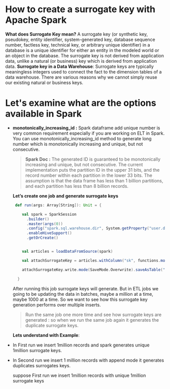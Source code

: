 # How to create a surrogate key with Apache Spark

 **What does  Surrogate Key  mean?**
 A surrogate key (or synthetic key, pseudokey, entity identifier, system-generated key, database sequence number, factless key, technical key, or arbitrary unique identifier) in a database is a unique identifier for either an entity in the modeled world or an object in the database. The surrogate key is not derived from application data, unlike a natural (or business) key which is derived from application data.
 **Surrogate key in a Data Warehouse**: Surrogate keys are typically meaningless integers used to connect the fact to the dimension tables of a data warehouse. There are various reasons why we cannot simply reuse our existing natural or business keys.

# Let's examine what are the options available in Spark

 - **monotonically_increasing_id :** Spark dataframe add unique number is very common requirement especially if you are working on ELT in Spark. You can use monotonically_increasing_id method to generate long number which is monotonically increasing and unique, but not consecutive.
 
 

	>  **Spark Doc :** The generated ID is guaranteed to be monotonically increasing and unique, but not consecutive. The current implementation puts the partition ID in the upper 31 bits, and the record number within each partition in the lower 33 bits. The assumption is that the data frame has less than 1 billion partitions, and each partition has less than 8 billion records.
	
	
	
	**Let’s create one job and generate surrogate keys**
	
	```scala
	 def run(args: Array[String]): Unit = {

	    val spark = SparkSession
	      .builder()
	      .master(args(0))
	      .config("spark.sql.warehouse.dir", System.getProperty("user.dir") + "/spark-warehouse")
	      .enableHiveSupport()
	      .getOrCreate()


	    val articles = loadDataFromSource(spark)

	    val attachSurrogateKey = articles.withColumn("sk", functions.monotonically_increasing_id())

	    attachSurrogateKey.write.mode(SaveMode.Overwrite).saveAsTable("articles_tbl")

	  }

	```
	After running this job surrogate keys will generate. But in ETL jobs we going to be updating the data in batches, maybe a million at a time, maybe 1000 at a time. So we want to see how this surrogate key generation performs over multiple inserts.

	> Run the same job one more time and see how surrogate keys are generated : so when we run the same job again it generates the duplicate surrogate keys.

	**Lets understand with Example**: 
	

 - In First run we insert 1million records and spark generates unique 1million surrogate keys.
 - In Second run we insert 1 million records with append mode it generates duplicates surrogates keys.

	suppose First run we insert 1million records with unique 1million surrogate keys
 
 
 
<!--stackedit_data:
eyJoaXN0b3J5IjpbMjY3MTM2MzksMTkzNzA1NTg5NiwzNTEyMz
Y0NDQsLTEyNzkwMzAwNjksMzYzMDQ5Mjk1LC0yMTIyNDU4MTAy
LC05MDk3NzQzMTAsMTE0NzY1NDgzLC01NTg5MDgwNzcsLTEwND
g0NzU5NDUsLTIwODg3NDY2MTIsLTQ1MjgwMjA0NCw2MzcyMTgz
ODcsMTM3MDcwMzI0NSwxMDc3MjYyMjU5LDI1NjYyMDg0NCwxMD
k2MTUyNjksLTM5NzczNzkzNSwyMDE2OTExMTcwLC0xMzEwNDAx
OTAwXX0=
-->